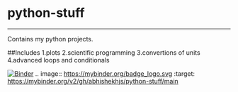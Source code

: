 # python-stuff
----------------------------
Contains my python projects.

##Includes 
   1.plots
   2.scientific programming
   3.convertions of units
   4.advanced loops and conditionals
   
  [![Binder](https://mybinder.org/badge_logo.svg)](https://mybinder.org/v2/gh/abhishekhjs/python-stuff/main)
  .. image:: https://mybinder.org/badge_logo.svg
 :target: https://mybinder.org/v2/gh/abhishekhjs/python-stuff/main
  
